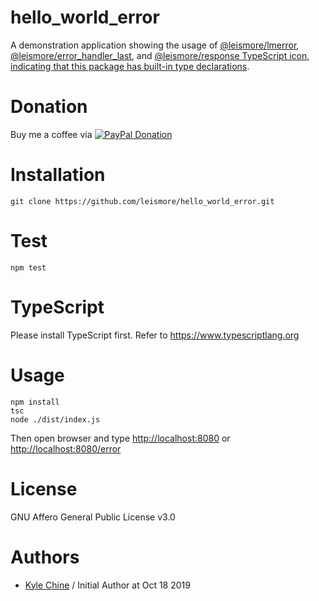 # hello_world_error

A demonstration application showing the usage of [@leismore/lmerror](https://www.npmjs.com/package/@leismore/lmerror), [@leismore/error_handler_last](https://www.npmjs.com/package/@leismore/error_handler_last), and [@leismore/response
TypeScript icon, indicating that this package has built-in type declarations](https://www.npmjs.com/package/@leismore/response).

# Donation

Buy me a coffee via [![PayPal Donation](https://www.paypalobjects.com/en_AU/i/btn/btn_donateCC_LG.gif)](https://www.paypal.com/cgi-bin/webscr?cmd=_donations&business=SPPJPYRY4D6WC&item_name=Give+people+an+option+to+support+my+open+source+software.&currency_code=AUD&source=url)

# Installation

`git clone https://github.com/leismore/hello_world_error.git`

# Test

`npm test`

# TypeScript

Please install TypeScript first. Refer to <https://www.typescriptlang.org>

# Usage

```
npm install
tsc
node ./dist/index.js
```

Then open browser and type <http://localhost:8080> or <http://localhost:8080/error>

# License

GNU Affero General Public License v3.0

# Authors

* [Kyle Chine](https://www.kylechine.name) / Initial Author at Oct 18 2019
